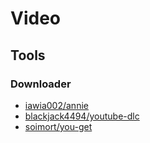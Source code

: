 # Video

## Tools
### Downloader
* [iawia002/annie](https://github.com/iawia002/annie)
* [blackjack4494/youtube-dlc](https://github.com/blackjack4494/youtube-dlc)
* [soimort/you-get](https://github.com/soimort/you-get)

